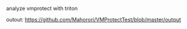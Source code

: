 analyze vmprotect with triton

outout:
https://github.com/Mahorori/VMProtectTest/blob/master/output
